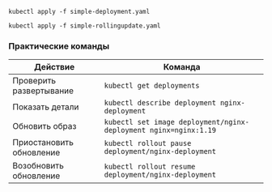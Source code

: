 ```shell
kubectl apply -f simple-deployment.yaml
```
```shell
kubectl apply -f simple-rollingupdate.yaml
```


### **Практические команды**

| Действие                                | Команда |
| ------------------------------------------------- | ---------------- |
| Проверить развертывание   | `kubectl get deployments`               |
| Показать детали                   | `kubectl describe deployment nginx-deployment`               |
| Обновить образ                     | `kubectl set image deployment/nginx-deployment nginx=nginx:1.19`               |
| Приостановить обновление | `kubectl rollout pause deployment/nginx-deployment`               |
| Возобновить обновление     | `kubectl rollout resume deployment/nginx-deployment`               |espace=my-ns`               | Переключиться на Namespace                     |